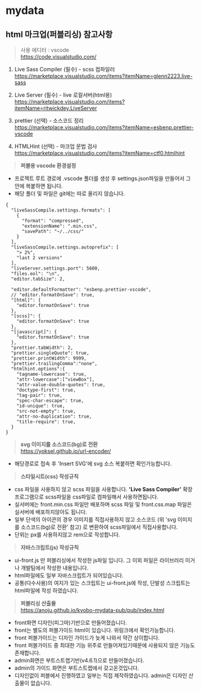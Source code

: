 # mydata

## html 마크업(퍼블리싱) 참고사항

> 사용 에디터 : vscode   
> <https://code.visualstudio.com/>

1. Live Sass Compiler (필수) - scss 컴파일러   
<https://marketplace.visualstudio.com/items?itemName=glenn2223.live-sass>

2. Live Server (필수) - live 로컬서버(html용)   
<https://marketplace.visualstudio.com/items?itemName=ritwickdey.LiveServer>

3. prettier (선택) - 소스코드 정리   
<https://marketplace.visualstudio.com/items?itemName=esbenp.prettier-vscode>

4. HTMLHint (선택) - 마크업 문법 검사   
<https://marketplace.visualstudio.com/items?itemName=ctf0.htmlhint>
   
   
> **퍼블용 vscode 환경설정**
- 프로젝트 루트 경로에 .vscode 폴더를 생성 후 settings.json파일을 만들어서 그안에 복붙하면 됩니다.
- 해당 폴더 및 파일은 git에는 따로 올리지 않습니다.

```
{
  "liveSassCompile.settings.formats": [
    {
      "format": "compressed",
      "extensionName": ".min.css",
      "savePath": "~/../css/"
    }
  ],
  "liveSassCompile.settings.autoprefix": [
    "> 2%",
    "last 2 versions"
  ],
  "liveServer.settings.port": 5600,
  "files.eol": "\n",
  "editor.tabSize": 2,

  "editor.defaultFormatter": "esbenp.prettier-vscode",
  // "editor.formatOnSave": true,
  "[html]": {
    "editor.formatOnSave": true
  },
  "[scss]": {
    "editor.formatOnSave": true
  },
  "[javascript]": {
    "editor.formatOnSave": true
  },
  "prettier.tabWidth": 2,
  "prettier.singleQuote": true,
  "prettier.printWidth": 9999,
  "prettier.trailingComma":"none",
  "htmlhint.options":{
    "tagname-lowercase": true,
    "attr-lowercase":["viewBox"],
    "attr-value-double-quotes": true,
    "doctype-first": true,
    "tag-pair": true,
    "spec-char-escape": true,
    "id-unique": true,
    "src-not-empty": true,
    "attr-no-duplication": true,
    "title-require": true,
  }
}
```

> **svg 이미지를 소스코드(bg)로 전환**   
> <https://yoksel.github.io/url-encoder/>   
- 해당경로로 접속 후 'Insert SVG'에 svg 소스 복붙하면 확인가능합니다.

> **스타일시트(css) 작성규칙**
- css 파일을 사용하지 않고 scss 파일을 사용합니다.    **'Live Sass Compiler'** 확장프로그램으로 scss파일을 css파일로 컴파일해서 사용하면됩니다.
- 실서버에는 front.min.css 파일만 배포하며    scss 파일 및 front.css.map 파일은 실서버에 배포하지않아도 됩니다.
- 일부 단색의 아이콘의 경우 이미지를 직접사용하지 않고     소스코드 (위 'svg 이미지를 소스코드(bg)로 전환' 참고) 로 변환하여    scss파일에서 직접사용합니다.
- 단위는 px를 사용하지않고 rem으로 작성합니다.

> **자바스크립트(js) 작성규칙**
- ui-front.js 만 퍼블리싱에서 작성한 js파일 입니다.    그 이외 파일은 라이브러리 이거나 개발팀에서 작성한 내용입니다.
- html파일에도 일부 자바스크립트가 되어있습니다.
- 공통(다수사용)의 여지가 있는 스크립트는 ui-front.js에 작성,    단발성 스크립트는 html파일에 작성 하였습니다.

> **퍼블리싱 산출물**   
> <https://anoju.github.io/kyobo-mydata-pub/pub/index.html>   
- front화면 디자인(피그마)기반으로 만들어졌습니다.
- front는 별도의 퍼블가이드 html이 있습니다.   위링크에서 확인가능합니다.
- front 퍼블가이드는 디자인 가이드가 늦게 나와서 약간 상이합니다.
- front 퍼블가이드 중 최대한 기능 위주로 만들어져있기때문에 사용되지 않은 기능도 존재합니다.
- admin화면은 부트스트랩기반(v4.6.1)으로 만들어졌습니다.
- admin의 가이드 화면은 부트스트랩에서 갖고온것입니다.
- 디자인없이 퍼블에서 진행하였고 일부는 직접 제작하였습니다.   admin은 디자인 산출물이 없습니다.